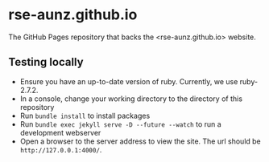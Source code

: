# rse-aunz.github.io

The GitHub Pages repository that backs the <rse-aunz.github.io> website.

## Testing locally

- Ensure you have an up-to-date version of ruby. Currently, we use ruby-2.7.2.
- In a console, change your working directory to the directory of this repository
- Run `bundle install` to install packages
- Run `bundle exec jekyll serve -D --future --watch` to run a development webserver
- Open a browser to the server address to view the site. The url should be ` http://127.0.0.1:4000/`.